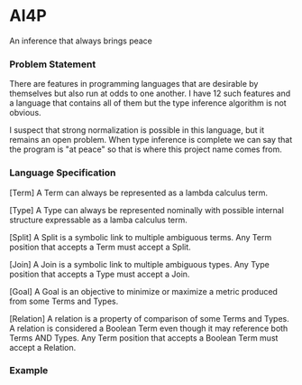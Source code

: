 # AI4P
An inference that always brings peace

### Problem Statement

There are features in programming languages that are desirable by themselves but also run at odds to one another. I have 12 such features and a language that contains all of them but the type inference algorithm is not obvious.

I suspect that strong normalization is possible in this language, but it remains an open problem. When type inference is complete we can say that the program is "at peace" so that is where this project name comes from.

### Language Specification

[Term]
A Term can always be represented as a lambda calculus term.

[Type]
A Type can always be represented nominally with possible internal structure expressable as a lamba calculus term.

[Split]
A Split is a symbolic link to multiple ambiguous terms.
Any Term position that accepts a Term must accept a Split.

[Join]
A Join is a symbolic link to multiple ambiguous types.
Any Type position that accepts a Type must accept a Join.

[Goal]
A Goal is an objective to minimize or maximize a metric produced from some Terms and Types.

[Relation]
A relation is a property of comparison of some Terms and Types.
A relation is considered a Boolean Term even though it may reference both Terms AND Types.
Any Term position that accepts a Boolean Term must accept a Relation.

### Example

